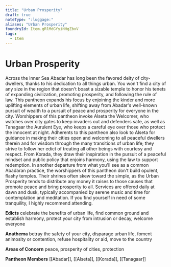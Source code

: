 ```yaml
---
title: "Urban Prosperity"
draft: true
noteType: ":luggage:"
aliases: "Urban Prosperity"
foundryId: Item.gRlMdGYyiNHgZbxV
tags:
  - Item
---
```


# Urban Prosperity

Across the Inner Sea Abadar has long been the favored deity of city-dwellers, thanks to his dedication to all things urban. You won't find a city of any size in the region that doesn't boast a sizable temple to honor his tenets of expanding civilization, promoting prosperity, and following the rule of law. This pantheon expands his focus by enjoining the kinder and more uplifting elements of urban life, shifting away from Abadar's well-known pursuit of wealth to a pursuit of peace and prosperity for everyone in the city. Worshippers of this pantheon invoke Alseta the Welcomer, who watches over city gates to keep invaders out and defenders safe, as well as Tanagaar the Aurulent Eye, who keeps a careful eye over those who protect the innocent at night. Adherents to this pantheon also look to Alseta for guidance in making their cities open and welcoming to all peaceful dwellers therein and for wisdom through the many transitions of urban life; they strive to follow her edict of treating all other beings with courtesy and respect. From Korada, they draw their inspiration in the pursuit of a peaceful mindset and public policy that enjoins harmony, using the law to support redemption. In another departure from what you'll see as a common Abadaran practice, the worshippers of this pantheon don't build opulent, flashy temples. Their shrines often skew toward the simple, as the Urban Prosperity tends to distribute any money it raises to those causes that promote peace and bring prosperity to all. Services are offered daily at dawn and dusk, typically accompanied by serene music and time for contemplation and meditation. If you find yourself in need of some tranquility, I highly recommend attending.

**Edicts** celebrate the benefits of urban life, find common ground and establish harmony, protect your city from intrusion or decay, welcome everyone

**Anathema** betray the safety of your city, disparage urban life, foment animosity or contention, refuse hospitality or aid, move to the country

**Areas of Concern** peace, prosperity of cities, protection

**Pantheon Members** [[Abadar]], [[Alseta]], [[Korada]], [[Tanagaar]]

